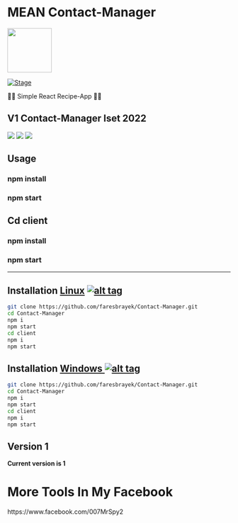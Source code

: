 <h1>MEAN Contact-Manager</h1>
<img src="https://cdn4.iconfinder.com/data/icons/logos-3/600/React.js_logo-512.png" data-canonical-src="https://upload.wikimedia.org/wikipedia/commons/thumb/c/cf/Angular_full_color_logo.svg/1200px-Angular_full_color_logo.svg.png" width="100" height="100" >

<p><a href="https://github.com/faresbrayek/Recipe-App"></a>
<a href="https://github.com/faresbrayek/Recipe-App"><img src="https://img.shields.io/badge/Release-Stable-orange.svg" alt="Stage" data-canonical-src="https://img.shields.io/badge/Release-Stable-orange.svg" style="max-width:100%;"></a>
<p> 🐱‍💻 Simple React Recipe-App  🐱‍💻  </p>

<h2>V1 Contact-Manager Iset 2022</h2>

<img src="https://i.ibb.co/RYNQk5B/image.png" data-canonical-src="https://i.ibb.co/RYNQk5B/image.png" style="max-width:150%;">
<img src="https://i.ibb.co/zRJwqBq/image.png" data-canonical-src="https://i.ibb.co/zRJwqBq/image.png" style="max-width:100%;">
<img src="https://i.ibb.co/QchJ38L/image.png" data-canonical-src="https://i.ibb.co/QchJ38L/image.png" style="max-width:100%;">


<h2>Usage</h2>
<h3>npm install</h3>
<h3>npm start</h3>
<h2>Cd client </h2>
<h3>npm install</h3>
<h3>npm start</h3>
<hr>



## Installation [Linux](https://wikipedia.org/wiki/Linux) [![alt tag](http://icons.iconarchive.com/icons/dakirby309/simply-styled/32/OS-Linux-icon.png)](https://fr.wikipedia.org/wiki/Linux)

```bash
git clone https://github.com/faresbrayek/Contact-Manager.git
cd Contact-Manager
npm i
npm start
cd client
npm i
npm start
```

## Installation [Windows ](https://wikipedia.org/wiki/Microsoft_Windows)[![alt tag](http://icons.iconarchive.com/icons/tatice/cristal-intense/32/Windows-icon.png)](https://fr.wikipedia.org/wiki/Microsoft_Windows)
```bash
git clone https://github.com/faresbrayek/Contact-Manager.git
cd Contact-Manager
npm i
npm start
cd client
npm i
npm start
```
<h2>Version 1</h2>
<strong>Current version is 1</strong>
 <h1>More Tools In My Facebook</h1>
https://www.facebook.com/007MrSpy2
